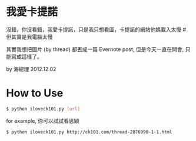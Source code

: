 我愛卡提諾
==========

沒錯，你沒看錯，我愛卡提諾，只是我只想看圖，卡提諾的網站他媽載入太慢 # 但其實是我電腦太慢

其實我想把圖片 (by thread) 都丟成一篇 Evernote post, 但是今天一直在開會, 只能寫成這樣了。

by 海總理 2012.12.02

How to Use
===========

```bash
$ python iloveck101.py [url]
```

for example, 你可以試試看思穎

```bash
$ python iloveck101.py http://ck101.com/thread-2876990-1-1.html
```
